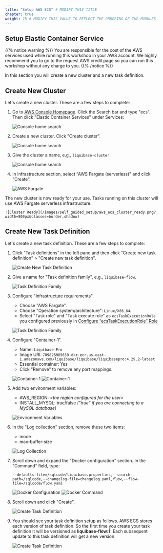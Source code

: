 ```yaml
---
title: "Setup AWS ECS" # MODIFY THIS TITLE
chapter: true
weight: 25 # MODIFY THIS VALUE TO REFLECT THE ORDERING OF THE MODULES
---
```


## Setup Elastic Container Service

{{% notice warning %}}
You are responsible for the cost of the AWS services used while running this workshop in your AWS account. We highly recommend you to go to the request AWS credit page so you can run this workshop without any charge to you.
{{% /notice %}}

In this section you will create a new cluster and a new task definition.

## Create New Cluster

Let's create a new cluster. These are a few steps to complete:

1. Go to [AWS Console Homepage](https://console.aws.amazon.com/). Click the Search bar and type "ecs".  Then click "Elastic Container Services" under Services:

    ![Console home search](/images/self_guided_setup/aws_ecs_1.png?width=600px&classes=border,shadow)

1. Create a new cluster. Click "Create cluster".

    ![Console home search](/images/self_guided_setup/aws_ecs_cluster_create.png?width=800px&classes=border,shadow)

1. Give the cluster a name, e.g., `liquibase-cluster`.

    ![Console home search](/images/self_guided_setup/aws_ecs_cluster_name.png?width=600px&classes=border,shadow)

1. In Infrastructure section, select "AWS Fargate (serverless)" and click "Create".

    ![AWS Fargate](/images/self_guided_setup/aws_ecs_infrastructure.png?width=600px&classes=border,shadow)

The new cluster is now ready for your use. Tasks running on this cluster will use AWS Fargate serverless infrastructure.

    ![Cluster Ready](/images/self_guided_setup/aws_ecs_cluster_ready.png?width=800px&classes=border,shadow)

## Create New Task Definition

Let's create a new task definition. These are a few steps to complete:

1. Click "Task definitions" in the left pane and then click "Create new task definition" > "Create new task definition".

    ![Create New Task Definition](/images/self_guided_setup/aws_ecs_task_defintion_create.png?width=1000px&classes=border,shadow)

1. Give a name for "Task definition family", e.g., `liquibase-flow`.

    ![Task Definition Family](/images/self_guided_setup/aws_ecs_task_definition_family.png?width=800px&classes=border,shadow)

1. Configure "Infrastructure requirements".
    * Choose "AWS Fargate".
    * Choose "Operation system/architecture": `Linux/X86_64`.
    * Select "Task role" and "Task execute role" as `ecsTaskExecutionRole` you configured previously in [Configure “ecsTaskExecutionRole” Role](../020_self_guided_setup/021_setupawsaccount.html)

    ![Task Definition Family](/images/self_guided_setup/aws_ecs_task_definition_infra_requirements.png?width=800px&classes=border,shadow)

1. Configure "Container-1".
    * Name: `Liquibase-Pro`
    * Image URI: `709825985650.dkr.ecr.us-east-1.amazonaws.com/liquibase/liquibase/liquibasepro:4.29.2-latest`
    * Essential container: Yes
    * Click "Remove" to remove any port mappings.

    ![Container-1](/images/self_guided_setup/aws_ecs_task_definition_cointainer1_name.png?width=800px&classes=border,shadow)
    ![Container-1](/images/self_guided_setup/aws_ecs_task_definition_cpu.png?width=800px&classes=border,shadow)

1. Add two environment variables:
    * AWS_REGION: _\<the region configured for the user\>_
    * INSTALL_MYSQL: true/false _("true" if you are connecting to a MySQL database)_

    ![Environment Variables](/images/self_guided_setup/aws_ecs_task_definition_env_vars.png?width=800px&classes=border,shadow)

1. In the "Log collection" section, remove these two items:
    * mode
    * max-buffer-size

    ![Log Collection](/images/self_guided_setup/aws_ecs_task_definition_log_collection.png?width=800px&classes=border,shadow)

1. Scroll down and expand the "Docker configuration" section. In the "Command" field, type: 
    ```
    --defaults-file=/sqlcode/liquibase.properties,--search-path=/sqlcode,--changelog-file=changelog.yaml,flow,--flow-file=/sqlcode/flow.yaml
    ```

    ![Docker Configuration](/images/self_guided_setup/aws_ecs_task_definition_docker_configuration_1.png?width=800px&classes=border,shadow)
    ![Docker Command](/images/self_guided_setup/aws_ecs_task_definition_docker_configuration_2.png?width=800px&classes=border,shadow)

1. Scroll down and click "Create".

    ![Create Task Definition](/images/self_guided_setup/aws_ecs_task_definition_done.png?width=800px&classes=border,shadow)

1. You should see your task definition setup as follows. AWS ECS stores each version of task definition. So the first time you create your task definition it will be versioned as __liquibase-flow:1__. Each subsequent update to this task definition will get a new version. 

    ![Create Task Definition](/images/self_guided_setup/aws_ecs_task_definition_ready.png?width=800px&classes=border,shadow)

